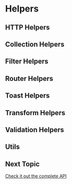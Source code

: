 # Helpers

## HTTP Helpers

## Collection Helpers

## Filter Helpers

## Router Helpers

## Toast Helpers

## Transform Helpers

## Validation Helpers

## Utils

## Next Topic
[Check it out the complete API](../typedocs/README.md)
